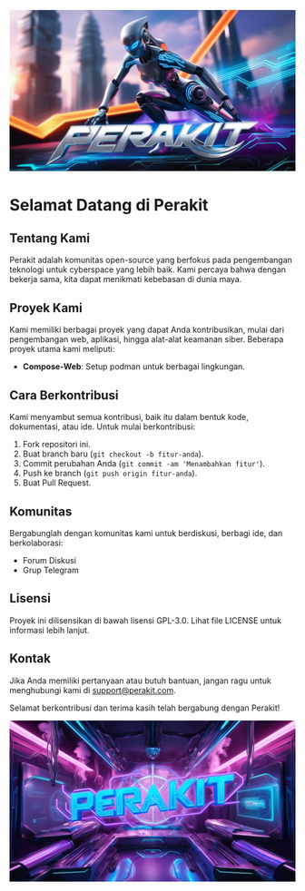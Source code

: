 ![Intro picture](../resources/Default_A_futuristic_digital_banner_image_created_with_bold_ne_0.jpg)

# Selamat Datang di Perakit

## Tentang Kami

Perakit adalah komunitas open-source yang berfokus pada pengembangan teknologi untuk cyberspace yang lebih baik. Kami percaya bahwa dengan bekerja sama, kita dapat menikmati kebebasan di dunia maya.

## Proyek Kami

Kami memiliki berbagai proyek yang dapat Anda kontribusikan, mulai dari pengembangan web, aplikasi, hingga alat-alat keamanan siber. Beberapa proyek utama kami meliputi:

-   **Compose-Web**: Setup podman untuk berbagai lingkungan.

## Cara Berkontribusi

Kami menyambut semua kontribusi, baik itu dalam bentuk kode, dokumentasi, atau ide. Untuk mulai berkontribusi:

1. Fork repositori ini.
2. Buat branch baru (`git checkout -b fitur-anda`).
3. Commit perubahan Anda (`git commit -am 'Menambahkan fitur'`).
4. Push ke branch (`git push origin fitur-anda`).
5. Buat Pull Request.

## Komunitas

Bergabunglah dengan komunitas kami untuk berdiskusi, berbagi ide, dan berkolaborasi:

-   Forum Diskusi
-   Grup Telegram

## Lisensi

Proyek ini dilisensikan di bawah lisensi GPL-3.0. Lihat file LICENSE untuk informasi lebih lanjut.

## Kontak

Jika Anda memiliki pertanyaan atau butuh bantuan, jangan ragu untuk menghubungi kami di support@perakit.com.

Selamat berkontribusi dan terima kasih telah bergabung dengan Perakit!

![Intro picture](../resources/Default_A_futuristic_banner_image_with_the_caption_Perakit_dep_2.jpg)
